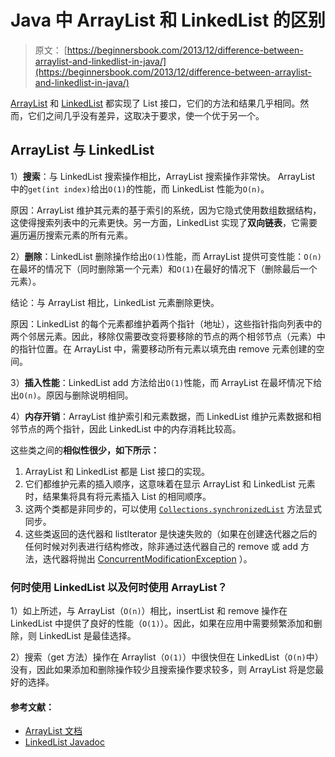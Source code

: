 # Java 中 ArrayList 和 LinkedList 的区别

> 原文： [https://beginnersbook.com/2013/12/difference-between-arraylist-and-linkedlist-in-java/](https://beginnersbook.com/2013/12/difference-between-arraylist-and-linkedlist-in-java/)

[ArrayList](https://beginnersbook.com/2013/12/java-arraylist/ "ArrayList") 和 [LinkedList](https://beginnersbook.com/2013/12/linkedlist-in-java-with-example/ "LinkedList") 都实现了 List 接口，它们的方法和结果几乎相同。然而，它们之间几乎没有差异，这取决于要求，使一个优于另一个。

## ArrayList 与 LinkedList

1）**搜索**：与 LinkedList 搜索操作相比，ArrayList 搜索操作非常快。 ArrayList 中的`get(int index)`给出`O(1)`的性能，而 LinkedList 性能为`O(n)`。

原因：ArrayList 维护其元素的基于索引的系统，因为它隐式使用数组数据结构，这使得搜索列表中的元素更快。另一方面，LinkedList 实现了**双向链表**，它需要遍历遍历搜索元素的所有元素。

2）**删除**：LinkedList 删除操作给出`O(1)`性能，而 ArrayList 提供可变性能：`O(n)`在最坏的情况下（同时删除第一个元素）和`O(1)`在最好的情况下（删除最后一个元素）。

结论：与 ArrayList 相比，LinkedList 元素删除更快。

原因：LinkedList 的每个元素都维护着两个指针（地址），这些指针指向列表中的两个邻居元素。因此，移除仅需要改变将要移除的节点的两个相邻节点（元素）中的指针位置。在 ArrayList 中，需要移动所有元素以填充由 remove 元素创建的空间。

3）**插入性能**：LinkedList add 方法给出`O(1)`性能，而 ArrayList 在最坏情况下给出`O(n)`。原因与删除说明相同。

4）**内存开销**：ArrayList 维护索引和元素数据，而 LinkedList 维护元素数据和相邻节点的两个指针，因此 LinkedList 中的内存消耗比较高。

这些类之间的**相似性很少，如下所示：**

1.  ArrayList 和 LinkedList 都是 List 接口的实现。
2.  它们都维护元素的插入顺序，这意味着在显示 ArrayList 和 LinkedList 元素时，结果集将具有将元素插入 List 的相同顺序。
3.  这两个类都是非同步的，可以使用 [`Collections.synchronizedList`](https://docs.oracle.com/javase/6/docs/api/java/util/Collections.html#synchronizedList(java.util.List)) 方法显式同步。
4.  这些类返回的迭代器和 listIterator 是快速失​​败的（如果在创建迭代器之后的任何时候对列表进行结构修改，除非通过迭代器自己的 remove 或 add 方法，迭代器将抛出 [ConcurrentModificationException](https://docs.oracle.com/javase/6/docs/api/java/util/ConcurrentModificationException.html) ）。

### 何时使用 LinkedList 以及何时使用 ArrayList？

1）如上所述，与 ArrayList（`O(n)`）相比，insertList 和 remove 操作在 LinkedList 中提供了良好的性能（`O(1)`）。因此，如果在应用中需要频繁添加和删除，则 LinkedList 是最佳选择。

2）搜索（get 方法）操作在 Arraylist（`O(1)`）中很快但在 LinkedList（`O(n)`中）没有，因此如果添加和删除操作较少且搜索操作要求较多，则 ArrayList 将是您最好的选择。

#### 参考文献：

*   [ArrayList 文档](https://docs.oracle.com/javase/1.5.0/docs/api/java/util/ArrayList.html)
*   [LinkedList Javadoc](https://docs.oracle.com/javase/6/docs/api/java/util/LinkedList.html)